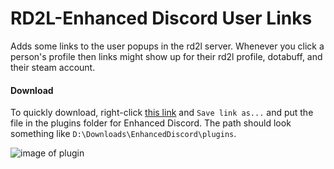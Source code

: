 # RD2L-Enhanced Discord User Links
Adds some links to the user popups in the rd2l server. Whenever you click a person's profile then links might show up for their rd2l profile, dotabuff, and their steam account.

#### Download
To quickly download, right-click [this link](https://raw.githubusercontent.com/tristan-gill/RD2L-ED-plugin/master/rd2l-profile-links.js) and `Save link as...` and put the file in the plugins folder for Enhanced Discord. The path should look something like `D:\Downloads\EnhancedDiscord\plugins`.

![image of plugin](https://i.imgur.com/VYmFD4r.png)
